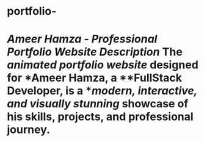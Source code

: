 # portfolio-
# *Ameer Hamza - Professional Portfolio Website Description*    The *animated portfolio website* designed for *Ameer Hamza, a **FullStack Developer, is a **modern, interactive, and visually stunning* showcase of his skills, projects, and professional journey.   
